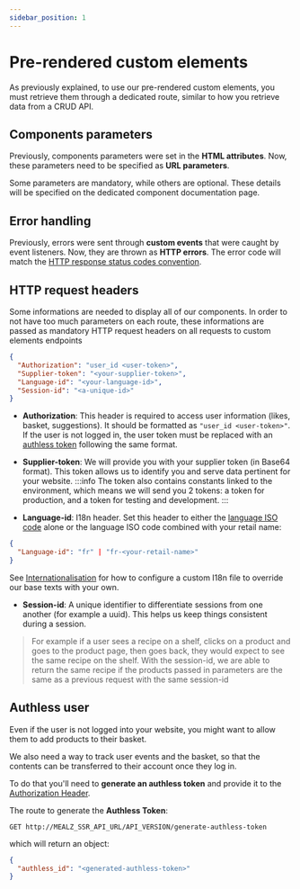 ```yaml
---
sidebar_position: 1
---
```


# Pre-rendered custom elements

As previously explained, to use our pre-rendered custom elements, you must retrieve them through a dedicated route, similar to how you retrieve data from a CRUD API.

## Components parameters

Previously, components parameters were set in the **HTML attributes**. Now, these parameters need to be specified as **URL parameters**.

Some parameters are mandatory, while others are optional. These details will be specified on the dedicated component documentation page.

## Error handling

Previously, errors were sent through **custom events** that were caught by event listeners. Now, they are thrown as **HTTP errors**.
The error code will match the [HTTP response status codes convention](https://developer.mozilla.org/en-US/docs/Web/HTTP/Status).

## HTTP request headers

Some informations are needed to display all of our components. In order to not have too much parameters on each route, these informations are passed as mandatory HTTP request headers on all requests to custom elements endpoints

```json
{
  "Authorization": "user_id <user-token>",
  "Supplier-token": "<your-supplier-token>",
  "Language-id": "<your-language-id>",
  "Session-id": "<a-unique-id>"
}
```

- **Authorization**: This header is required to access user information (likes, basket, suggestions). It should be formatted as `"user_id <user-token>"`. If the user is not logged in, the user token must be replaced with an [authless token](./pre-rendered-components#authless-user) following the same format.

- **Supplier-token**: We will provide you with your supplier token (in Base64 format). This token allows us to identify you and serve data pertinent for your website.
:::info
  The token also contains constants linked to the environment, which means we will send you 2 tokens: a token for production, and a token for testing and development. 
:::

- **Language-id**: I18n header. Set this header to either the [language ISO code](https://en.wikipedia.org/wiki/List_of_ISO_639_language_codes) alone or the language ISO code combined with your retail name:

```json
{
  "Language-id": "fr" | "fr-<your-retail-name>"
}
```
See [Internationalisation](/docs/web_ssr/customization/internationalization) for how to configure a custom I18n file to override our base texts with your own.
- **Session-id**: A unique identifier to differentiate sessions from one another (for example a uuid). This helps us keep things consistent during a session.
> For example if a user sees a recipe on a shelf, clicks on a product and goes to the product page, then goes back, they would expect to see the same recipe on the shelf. With the session-id, we are able to return the same recipe if the products passed in parameters are the same as a previous request with the same session-id

## Authless user
Even if the user is not logged into your website, you might want to allow them to add products to their basket.

We also need a way to track user events and the basket, so that the contents can be transferred to their account once they log in.

To do that you'll need to **generate an authless token** and provide it to the [Authorization Header](./pre-rendered-components#http-request-headers).

The route to generate the **Authless Token**:

```
GET http://MEALZ_SSR_API_URL/API_VERSION/generate-authless-token
```

which will return an object:

```json
{
  "authless_id": "<generated-authless-token>"
}
